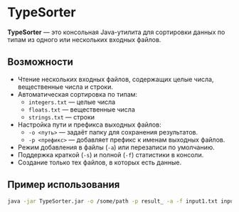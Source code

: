 # TypeSorter

**TypeSorter** — это консольная Java-утилита для сортировки данных по типам из одного или нескольких входных файлов.

## Возможности
- Чтение нескольких входных файлов, содержащих целые числа, вещественные числа и строки.
- Автоматическая сортировка по типам:
    - `integers.txt` — целые числа
    - `floats.txt` — вещественные числа
    - `strings.txt` — строки
- Настройка пути и префикса выходных файлов:
    - `-o <путь>` — задаёт папку для сохранения результатов.
    - `-p <префикс>` — добавляет префикс к именам выходных файлов.
- Режим добавления в файлы (`-a`) или перезаписи по умолчанию.
- Поддержка краткой (`-s`) и полной (`-f`) статистики в консоли.
- Создание только тех файлов, в которых есть данные.

## Пример использования
```bash
java -jar TypeSorter.jar -o /some/path -p result_ -a -f input1.txt input2.txt